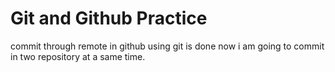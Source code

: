 # Git and Github Practice

commit through remote in github using git is done now i am going to commit in two repository at a same time.
